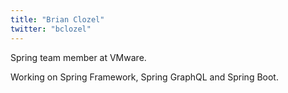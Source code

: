 ```yaml
---
title: "Brian Clozel"
twitter: "bclozel"
---
```


Spring team member at VMware.

Working on Spring Framework, Spring GraphQL and Spring Boot.